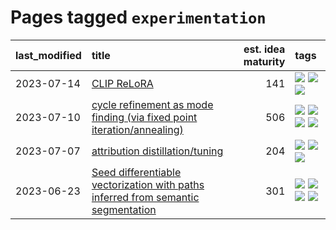 # Pages tagged `experimentation`

|last_modified|title|est. idea maturity|tags
|:---|:---|---:|:---|
|2023-07-14|[CLIP ReLoRA](../clip_relora.md)|141|[![](https://img.shields.io/badge/tag-experimentation-e3be61)](../tags/experimentation.md) [![](https://img.shields.io/badge/tag-open_source-e9b626)](../tags/open_source.md) [![](https://img.shields.io/badge/tag-publication-1043a5)](../tags/publication.md)|
|2023-07-10|[cycle refinement as mode finding (via fixed point iteration/annealing)](../cycle_refinement_as_modefinding.md)|506|[![](https://img.shields.io/badge/tag-experimentation-e3be61)](../tags/experimentation.md) [![](https://img.shields.io/badge/tag-publication-1043a5)](../tags/publication.md) [![](https://img.shields.io/badge/tag-text2image-22d494)](../tags/text2image.md) [![](https://img.shields.io/badge/tag-text2video-90446b)](../tags/text2video.md)|
|2023-07-07|[attribution distillation/tuning](../attribution_tuning.md)|204|[![](https://img.shields.io/badge/tag-experimentation-e3be61)](../tags/experimentation.md) [![](https://img.shields.io/badge/tag-model_compression-43d799)](../tags/model_compression.md) [![](https://img.shields.io/badge/tag-publication-1043a5)](../tags/publication.md)|
|2023-06-23|[Seed differentiable vectorization with paths inferred from semantic segmentation](../vectorize_anything.md)|301|[![](https://img.shields.io/badge/tag-experimentation-e3be61)](../tags/experimentation.md) [![](https://img.shields.io/badge/tag-segmentation-b25b5)](../tags/segmentation.md) [![](https://img.shields.io/badge/tag-svg-76bb24)](../tags/svg.md) [![](https://img.shields.io/badge/tag-tooling-6013c8)](../tags/tooling.md)|